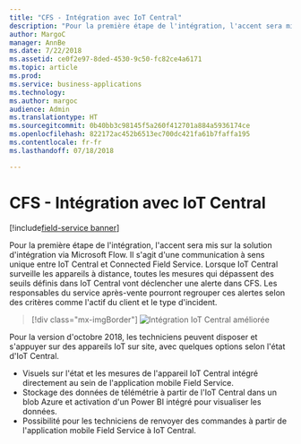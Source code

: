 ```yaml
---
title: "CFS - Intégration avec IoT Central"
description: "Pour la première étape de l'intégration, l'accent sera mis sur la solution d'intégration via Flow."
author: MargoC
manager: AnnBe
ms.date: 7/22/2018
ms.assetid: ce0f2e97-8ded-4530-9c50-fc82ce4a6171
ms.topic: article
ms.prod: 
ms.service: business-applications
ms.technology: 
ms.author: margoc
audience: Admin
ms.translationtype: HT
ms.sourcegitcommit: 0b40bb3c98145f5a260f412701a884a5936174ce
ms.openlocfilehash: 822172ac452b6513ec700dc421fa61b7faffa195
ms.contentlocale: fr-fr
ms.lasthandoff: 07/18/2018

---
```

#  <a name="cfs---integration-with-iot-central"></a>CFS - Intégration avec IoT Central

[!include[field-service banner](../../../includes/field-service.md)]




Pour la première étape de l'intégration, l'accent sera mis sur la solution d'intégration via Microsoft Flow. Il s'agit d'une communication à sens unique entre IoT Central et Connected Field Service. Lorsque IoT Central surveille les appareils à distance, toutes les mesures qui dépassent des seuils définis dans IoT Central vont déclencher une alerte dans CFS. Les responsables du service après-vente pourront regrouper ces alertes selon des critères comme l'actif du client et le type d'incident.

> [!div class="mx-imgBorder"]
> ![](media/enhanced-iot-central-integration-1.png "Intégration IoT Central améliorée")
<!-- picture -->


Pour la version d'octobre 2018, les techniciens peuvent disposer et s'appuyer sur des appareils IoT sur site, avec quelques options selon l'état d'IoT Central.

-   Visuels sur l'état et les mesures de l'appareil IoT Central intégré directement au sein de l'application mobile Field Service.
-   Stockage des données de télémétrie à partir de l'IoT Central dans un blob Azure et activation d'un Power BI intégré pour visualiser les données.
-   Possibilité pour les techniciens de renvoyer des commandes à partir de l'application mobile Field Service à IoT Central.

